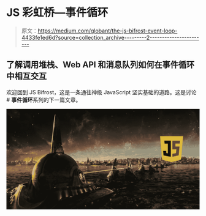 # JS 彩虹桥—事件循环

> 原文：<https://medium.com/globant/the-js-bifrost-event-loop-4433fe1ed6d?source=collection_archive---------2----------------------->

## 了解调用堆栈、Web API 和消息队列如何在事件循环中相互交互

欢迎回到 JS Bifrost，这是一条通往神级 JavaScript 坚实基础的道路。这是讨论# **事件循环**系列的下一篇文章。

![](img/2a8691db364bad210bed5037ecf9d83d.png)